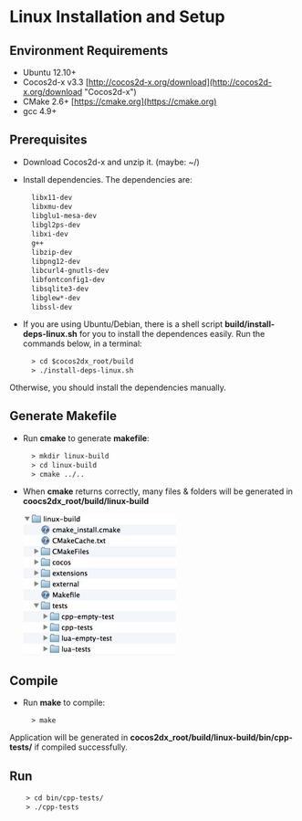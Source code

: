 # Linux Installation and Setup

## Environment Requirements
* Ubuntu 12.10+
* Cocos2d-x v3.3 [http://cocos2d-x.org/download](http://cocos2d-x.org/download "Cocos2d-x")
* CMake 2.6+ [https://cmake.org](https://cmake.org)
* gcc 4.9+

## Prerequisites
* Download Cocos2d-x and unzip it. (maybe: ~/)

* Install dependencies. The dependencies are:

		libx11-dev
		libxmu-dev
		libglu1-mesa-dev
		libgl2ps-dev
		libxi-dev
		g++
		libzip-dev
		libpng12-dev
		libcurl4-gnutls-dev
		libfontconfig1-dev
		libsqlite3-dev
		libglew*-dev
		libssl-dev

* If you are using Ubuntu/Debian, there is a shell script __build/install-deps-linux.sh__
for you to install the dependences easily. Run the commands below, in a terminal:

    	> cd $cocos2dx_root/build
    	> ./install-deps-linux.sh

Otherwise, you should install the dependencies manually.

## Generate Makefile

* Run __cmake__ to generate __makefile__:

    	> mkdir linux-build
    	> cd linux-build
    	> cmake ../..

* When __cmake__ returns correctly, many files & folders will be generated in
__coocs2dx_root/build/linux-build__

    ![](Linux-img/1.png "")

## Compile

* Run __make__ to compile:

    	> make

Application will be generated in __cocos2dx_root/build/linux-build/bin/cpp-tests/__
if compiled successfully.

## Run

		> cd bin/cpp-tests/
		> ./cpp-tests
